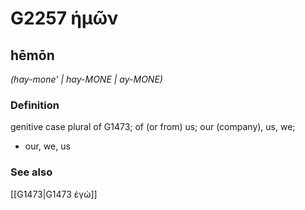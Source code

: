 # G2257 ἡμῶν

## hēmōn

_(hay-mone' | hay-MONE | ay-MONE)_

### Definition

genitive case plural of G1473; of (or from) us; our (company), us, we; 

- our, we, us

### See also

[[G1473|G1473 ἐγώ]]
